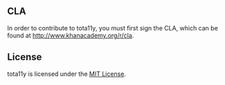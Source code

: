## CLA

In order to contribute to tota11y, you must first sign the CLA, which can be found at http://www.khanacademy.org/r/cla.

## License

tota11y is licensed under the [MIT License](http://opensource.org/licenses/MIT).
